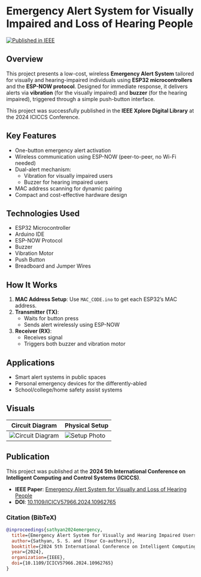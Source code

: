 # Emergency Alert System for Visually Impaired and Loss of Hearing People

[![Published in IEEE](https://img.shields.io/badge/IEEE-Published-blue)](https://ieeexplore.ieee.org/document/10962765)

## Overview

This project presents a low-cost, wireless **Emergency Alert System** tailored for visually and hearing-impaired individuals using **ESP32 microcontrollers** and the **ESP-NOW protocol**. Designed for immediate response, it delivers alerts via **vibration** (for the visually impaired) and **buzzer** (for the hearing impaired), triggered through a simple push-button interface.

This project was successfully published in the **IEEE Xplore Digital Library** at the 2024 ICICCS Conference.

## Key Features

- One-button emergency alert activation
- Wireless communication using ESP-NOW (peer-to-peer, no Wi-Fi needed)
- Dual-alert mechanism:
  - Vibration for visually impaired users
  - Buzzer for hearing impaired users
- MAC address scanning for dynamic pairing
- Compact and cost-effective hardware design

## Technologies Used

- ESP32 Microcontroller
- Arduino IDE
- ESP-NOW Protocol
- Buzzer
- Vibration Motor
- Push Button
- Breadboard and Jumper Wires

## How It Works

1. **MAC Address Setup**: Use `MAC_CODE.ino` to get each ESP32’s MAC address.
2. **Transmitter (TX)**:
   - Waits for button press
   - Sends alert wirelessly using ESP-NOW
3. **Receiver (RX)**:
   - Receives signal
   - Triggers both buzzer and vibration motor

## Applications

- Smart alert systems in public spaces
- Personal emergency devices for the differently-abled
- School/college/home safety assist systems

## Visuals

| Circuit Diagram | Physical Setup |
|-----------------|----------------|
| ![Circuit Diagram](docs/images/circuit_diagram.png) | ![Setup Photo](docs/images/setup_photo.jpg) |

## Publication

This project was published at the **2024 5th International Conference on Intelligent Computing and Control Systems (ICICCS)**.

- **IEEE Paper**: [Emergency Alert System for Visually and Loss of Hearing People](https://ieeexplore.ieee.org/document/10962765)
- **DOI**: [10.1109/ICICV57966.2024.10962765](https://doi.org/10.1109/ICICV57966.2024.10962765)

### Citation (BibTeX)

```bibtex
@inproceedings{sathyan2024emergency,
  title={Emergency Alert System for Visually and Hearing Impaired Users},
  author={Sathyan, S. S. and [Your Co-authors]},
  booktitle={2024 5th International Conference on Intelligent Computing and Control Systems (ICICCS)},
  year={2024},
  organization={IEEE},
  doi={10.1109/ICICV57966.2024.10962765}
}

